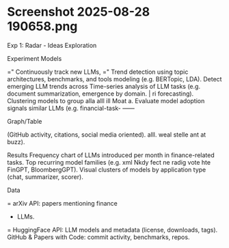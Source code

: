 # Screenshot 2025-08-28 190658.png

Exp 1: Radar - Ideas Exploration

Experiment Models

=" Continuously track new LLMs, =" Trend detection using topic
architectures, benchmarks, and tools modeling (e.g. BERTopic, LDA).
Detect emerging LLM trends across Time-series analysis of LLM
tasks (e.g. document summarization, emergence by domain. | ri
forecasting). Clustering models to group alla alll ill Moat a.
Evaluate model adoption signals similar LLMs (e.g. financial-task- ——

Graph/Table

(GitHub activity, citations, social media oriented). alll. weal stelle ant at
buzz).

Results
Frequency chart of LLMs introduced
per month in finance-related tasks.
Top recurring model families (e.g. xml Nkdy fect ne radig vote hte
FinGPT, BloombergGPT).
Visual clusters of models by
application type (chat, summarizer,
scorer).

Data

= arXiv API: papers mentioning finance
+ LLMs.

= HuggingFace API: LLM models and
metadata (license, downloads, tags).
GitHub & Papers with Code: commit
activity, benchmarks, repos.
